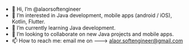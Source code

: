 - 👋 Hi, I’m @alaorsoftengineer
- 👀 I’m interested in Java development, mobile apps (android / iOS), Kotlin, Flutter.
- 🌱 I’m currently learning Java development.
- 💞️ I’m looking to collaborate on new Java projects and mobile apps.
- 📫 How to reach me: email me on ---> alaor.softengineer@gmail.com

<!---
alaorsoftengineer/alaorsoftengineer is a ✨ special ✨ repository because its `README.md` (this file) appears on your GitHub profile.
You can click the Preview link to take a look at your changes.
--->
